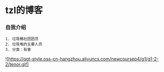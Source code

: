 # tzl的博客
### 自我介绍
```
1. 垃圾桶社团团员
2. 垃圾堆的主要人员
3. 分类：有害
```
![https://qgt-style.oss-cn-hangzhou.aliyuncs.com/newcoursep4/g1/g1-2-2/tenor.gif]
